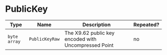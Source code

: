 # PublicKey

Type|Name|Description|Repeated?
-|-|-|-
`byte array`|`PublicKeyRaw`|The X9.62 public key encoded with Uncompressed Point|no
